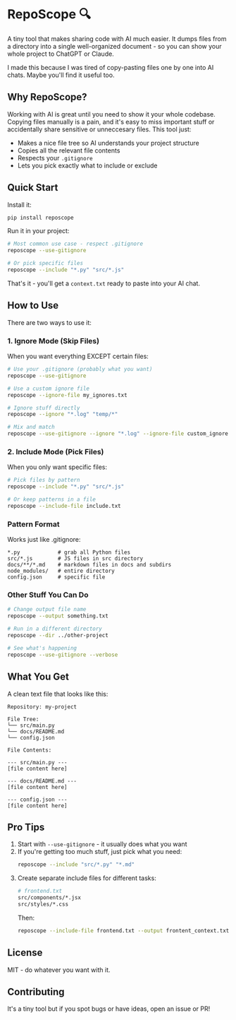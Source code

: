 # RepoScope 🔍

A tiny tool that makes sharing code with AI much easier. It dumps files from a directory into a single well-organized document - so you can show your whole project to ChatGPT or Claude.

I made this because I was tired of copy-pasting files one by one into AI chats. Maybe you'll find it useful too.

## Why RepoScope?

Working with AI is great until you need to show it your whole codebase. Copying files manually is a pain, and it's easy to miss important stuff or accidentally share sensitive or unneccesary files. This tool just:
- Makes a nice file tree so AI understands your project structure
- Copies all the relevant file contents
- Respects your `.gitignore`
- Lets you pick exactly what to include or exclude

## Quick Start

Install it:
```bash
pip install reposcope
```

Run it in your project:
```bash
# Most common use case - respect .gitignore
reposcope --use-gitignore

# Or pick specific files
reposcope --include "*.py" "src/*.js"
```

That's it - you'll get a `context.txt` ready to paste into your AI chat.

## How to Use

There are two ways to use it:

### 1. Ignore Mode (Skip Files)

When you want everything EXCEPT certain files:
```bash
# Use your .gitignore (probably what you want)
reposcope --use-gitignore

# Use a custom ignore file
reposcope --ignore-file my_ignores.txt

# Ignore stuff directly
reposcope --ignore "*.log" "temp/*"

# Mix and match
reposcope --use-gitignore --ignore "*.log" --ignore-file custom_ignore.txt
```

### 2. Include Mode (Pick Files)

When you only want specific files:
```bash
# Pick files by pattern
reposcope --include "*.py" "src/*.js"

# Or keep patterns in a file
reposcope --include-file include.txt
```

### Pattern Format

Works just like .gitignore:
```
*.py            # grab all Python files
src/*.js        # JS files in src directory
docs/**/*.md    # markdown files in docs and subdirs
node_modules/   # entire directory
config.json     # specific file
```

### Other Stuff You Can Do

```bash
# Change output file name
reposcope --output something.txt

# Run in a different directory
reposcope --dir ../other-project

# See what's happening
reposcope --use-gitignore --verbose
```

## What You Get

A clean text file that looks like this:
```
Repository: my-project

File Tree:
└── src/main.py
└── docs/README.md
└── config.json

File Contents:

--- src/main.py ---
[file content here]

--- docs/README.md ---
[file content here]

--- config.json ---
[file content here]
```

## Pro Tips

1. Start with `--use-gitignore` - it usually does what you want
2. If you're getting too much stuff, just pick what you need:
   ```bash
   reposcope --include "src/*.py" "*.md"
   ```
3. Create separate include files for different tasks:
   ```bash
   # frontend.txt
   src/components/*.jsx
   src/styles/*.css
   ```
   Then:
   ```bash
   reposcope --include-file frontend.txt --output frontent_context.txt
   ```

## License

MIT - do whatever you want with it.

## Contributing

It's a tiny tool but if you spot bugs or have ideas, open an issue or PR!